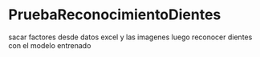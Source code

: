 # PruebaReconocimientoDientes
sacar factores desde datos excel y las imagenes luego reconocer dientes 
con el modelo entrenado
